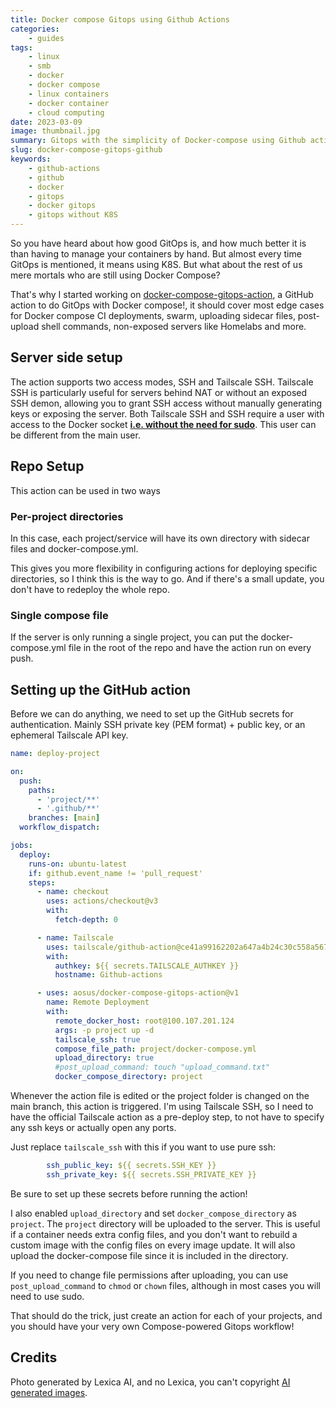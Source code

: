 ```yaml
---
title: Docker compose Gitops using Github Actions
categories: 
    - guides
tags:
    - linux
    - smb
    - docker
    - docker compose
    - linux containers
    - docker container
    - cloud computing
date: 2023-03-09
image: thumbnail.jpg
summary: Gitops with the simplicity of Docker-compose using Github actions
slug: docker-compose-gitops-github
keywords: 
    - github-actions
    - github 
    - docker
    - gitops
    - docker gitops
    - gitops without K8S
---
```

  
So you have heard about how good GitOps is, and how much better it is than having to manage your containers by hand. But almost every time GitOps is mentioned, it means using K8S. But what about the rest of us mere mortals who are still using Docker Compose?

That's why I started working on [docker-compose-gitops-action](https://github.com/FarisZR/docker-compose-gitops-action), a GitHub action to do GitOps with Docker compose!, it should cover most edge cases for Docker compose CI deployments, swarm, uploading sidecar files, post-upload shell commands, non-exposed servers like Homelabs and more.

## Server side setup

The action supports two access modes, SSH and Tailscale SSH.
Tailscale SSH is particularly useful for servers behind NAT or without an exposed SSH demon, allowing you to grant SSH access without manually generating keys or exposing the server.
Both Tailscale SSH and SSH require a user with access to the Docker socket **[i.e. without the need for sudo](https://docs.docker.com/engine/install/linux-postinstall/#manage-docker-as-a-non-root-user)**. This user can be different from the main user.

## Repo Setup
This action can be used in two ways

### Per-project directories
In this case, each project/service will have its own directory with sidecar files and docker-compose.yml.

This gives you more flexibility in configuring actions for deploying specific directories, so I think this is the way to go. And if there's a small update, you don't have to redeploy the whole repo.

### Single compose file
If the server is only running a single project, you can put the docker-compose.yml file in the root of the repo and have the action run on every push.

## Setting up the GitHub action

Before we can do anything, we need to set up the GitHub secrets for authentication.
Mainly SSH private key (PEM format) + public key, or an ephemeral Tailscale API key.

```yaml
name: deploy-project

on:
  push:
    paths:
      - 'project/**'
      - '.github/**'
    branches: [main]
  workflow_dispatch:

jobs:
  deploy:
    runs-on: ubuntu-latest
    if: github.event_name != 'pull_request'
    steps:
      - name: checkout
        uses: actions/checkout@v3
        with:
          fetch-depth: 0

      - name: Tailscale
        uses: tailscale/github-action@ce41a99162202a647a4b24c30c558a567b926709
        with:
          authkey: ${{ secrets.TAILSCALE_AUTHKEY }}
          hostname: Github-actions

      - uses: aosus/docker-compose-gitops-action@v1
        name: Remote Deployment
        with:
          remote_docker_host: root@100.107.201.124
          args: -p project up -d
          tailscale_ssh: true
          compose_file_path: project/docker-compose.yml
          upload_directory: true
          #post_upload_command: touch "upload_command.txt"
          docker_compose_directory: project
```

Whenever the action file is edited or the project folder is changed on the main branch, this action is triggered.
I'm using Tailscale SSH, so I need to have the official Tailscale action as a pre-deploy step, to not have to specify any ssh keys or actually open any ports.

Just replace `tailscale_ssh` with this if you want to use pure ssh:

```yaml
        ssh_public_key: ${{ secrets.SSH_KEY }}
        ssh_private_key: ${{ secrets.SSH_PRIVATE_KEY }}
```
Be sure to set up these secrets before running the action!

I also enabled `upload_directory` and set `docker_compose_directory` as `project`.
The `project` directory will be uploaded to the server. This is useful if a container needs extra config files, and you don't want to rebuild a custom image with the config files on every image update.
It will also upload the docker-compose file since it is included in the directory.

If you need to change file permissions after uploading, you can use `post_upload_command` to `chmod` or `chown` files, although in most cases you will need to use sudo.

That should do the trick, just create an action for each of your projects, and you should have your very own Compose-powered Gitops workflow!

## Credits
Photo generated by Lexica AI, and no Lexica, you can't copyright [AI generated images](https://www.theverge.com/2022/2/21/22944335/us-copyright-office-reject-ai-generated-art-recent-entrance-to-paradise).